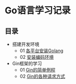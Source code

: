 # Go语言学习记录

## 目录

- 搭建开发环境
    - 01 [各平台安装Golang](src/Environment/Build%20environment.md)
    - 02 [安装编码环境](src/Environment/Installation%20environment.md)
- Gin框架的学习
    - 01 [Gin的简单例程](src/GinFrame/example01.go)
    - 02 [Gin的各种请求方式](src/GinFrame/example02.go)
